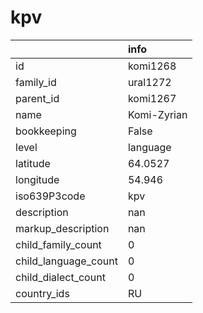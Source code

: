 # kpv
|                      | info        |
|:---------------------|:------------|
| id                   | komi1268    |
| family_id            | ural1272    |
| parent_id            | komi1267    |
| name                 | Komi-Zyrian |
| bookkeeping          | False       |
| level                | language    |
| latitude             | 64.0527     |
| longitude            | 54.946      |
| iso639P3code         | kpv         |
| description          | nan         |
| markup_description   | nan         |
| child_family_count   | 0           |
| child_language_count | 0           |
| child_dialect_count  | 0           |
| country_ids          | RU          |